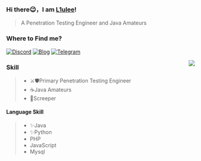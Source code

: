 

### Hi there😉，I am [L1ulee](https://github.com/L1ulee)!

> A Penetration Testing Engineer and Java Amateurs

### Where to Find me?

[![Discord](https://img.shields.io/discord/778637533461348374?color=pink&label=Firstwood&logo=Discord&logoColor=pink&style=social)](https://discord.gg/SXtgf3C85d) [![Blog](https://img.shields.io/badge/Blog-L1ulee's%20Blog-pink?style=social&logo=hexo)](http://blog.firstwood.cc) [![Telegram](https://img.shields.io/badge/Telegram-FirstwoodStudio-blue?style=social&logo=telegram)](https://t.me/firstwoodstudio) 

<img align="right" src="https://github-readme-stats.vercel.app/api?username=L1ulee&show_icons=true&icon_color=CE1D2D&text_color=718096&bg_color=ffffff&hide_title=true" />

### Skill

> - ⚔🛡Primary Penetration Testing Engineer
> - ☕Java Amateurs
> - 🐛Screeper
>



#### Language Skill

> - ✨Java 
> - ✨Python
> - PHP
> - JavaScript
> - Mysql

